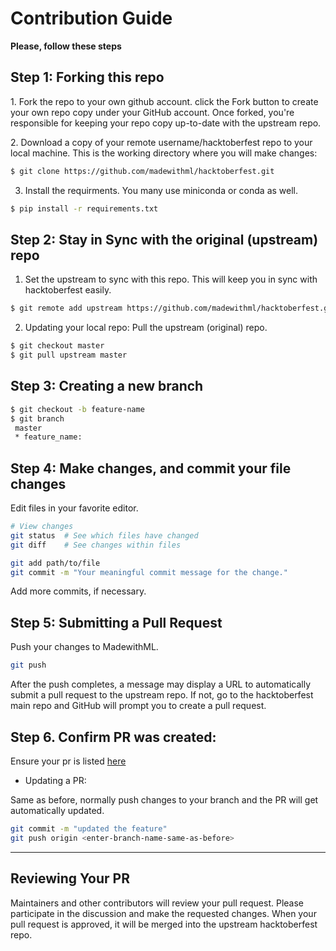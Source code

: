 # Contribution Guide

**Please, follow these steps**

## Step 1: Forking this repo

​1. Fork the repo to your own github account. click the Fork button to
create your own repo copy under your GitHub account. Once forked, you're
responsible for keeping your repo copy up-to-date with the upstream
repo.

​2. Download a copy of your remote username/hacktoberfest repo to your
local machine. This is the working directory where you will make
changes:

```bash
$ git clone https://github.com/madewithml/hacktoberfest.git
```

3.  Install the requirments. You many use miniconda or conda as well.

```bash
$ pip install -r requirements.txt
```

## Step 2: Stay in Sync with the original (upstream) repo

1.  Set the upstream to sync with this repo. This will keep you in sync
    with hacktoberfest easily.

```bash
$ git remote add upstream https://github.com/madewithml/hacktoberfest.git
```

2.  Updating your local repo: Pull the upstream (original) repo.

```bash
$ git checkout master
$ git pull upstream master
```

## Step 3: Creating a new branch

```bash
$ git checkout -b feature-name
$ git branch
 master
 * feature_name:
```

## Step 4: Make changes, and commit your file changes

Edit files in your favorite editor.

```bash
# View changes
git status  # See which files have changed
git diff    # See changes within files

git add path/to/file
git commit -m "Your meaningful commit message for the change."
```

Add more commits, if necessary.

## Step 5: Submitting a Pull Request

Push your changes to MadewithML.

```bash
git push
```

After the push completes, a message may display a URL to automatically
submit a pull request to the upstream repo. If not, go to the
hacktoberfest main repo and GitHub will prompt you to create a pull
request.

## Step 6. Confirm PR was created:

Ensure your pr is listed
[here](https://github.com/madewithml/hacktoberfest/pulls)

-  Updating a PR:

Same as before, normally push changes to your branch and the PR will get
automatically updated.

```bash
git commit -m "updated the feature"
git push origin <enter-branch-name-same-as-before>
```

* * * * *

## Reviewing Your PR

Maintainers and other contributors will review your pull request. Please
participate in the discussion and make the requested changes. When your
pull request is approved, it will be merged into the upstream
hacktoberfest repo.

